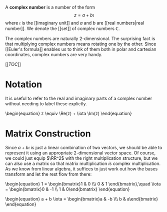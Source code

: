 A **complex number** is a number of the form $$z = a+ b \iota$$ where $\iota$ is the [[imaginary unit]] and $a$ and $b$ are [[real numbers|real number]]. We denote the [[set]] of complex numbers $\mathbb{C}$. 

The complex numbers are naturally 2-dimensional. The surprising fact is that multiplying complex numbers means rotating one by the other. Since [[Euler's formula]] enables us to think of them both in polar and cartesian coordinates, complex numbers are very handy. 

[[_TOC_]]

# Notation

It is useful to refer to the real and imaginary parts of a complex number without needing to label these explictly. 

\begin{equation}
z \equiv \Re(z) + \iota \Im(z)
\end{equation}

# Matrix Construction

Since $a + b\iota$ is just a linear combination of two vectors, we should be able to represent it using an appropriate 2-dimensional vector space. Of course, we could just equip $\RR^2$ with the right multiplication structure, but we can also use a matrix so that matrix multiplication _is_ complex multiplication. As we know from linear algebra, it suffices to just work out how the bases transform and let the rest flow from there:

\begin{equation}
1 = \begin{bmatrix}1 & 0 \\\\\ 0 & 1 \end{bmatrix},\quad \iota = \begin{bmatrix}0 & -1 \\\\ 1 & 0\end{bmatrix}
\end{equation}

\begin{equation}
a + b \iota = \begin{bmatrix}a & -b \\\\\ b & a\end{bmatrix}
\end{equation}

